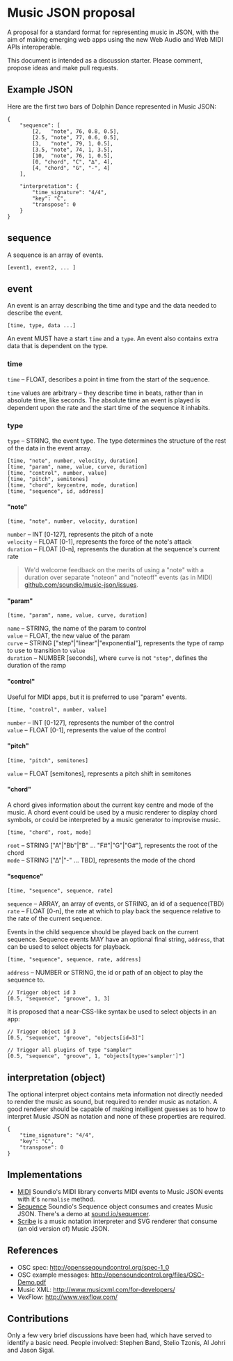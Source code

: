 # Music JSON proposal

A proposal for a standard format for representing music in JSON, with the aim of
making emerging web apps using the new Web Audio and Web MIDI APIs interoperable.

This document is intended as a discussion starter. Please comment, propose ideas and
make pull requests.


## Example JSON

Here are the first two bars of Dolphin Dance represented in Music JSON:

    {
        "sequence": [
            [2,   "note", 76, 0.8, 0.5],
            [2.5, "note", 77, 0.6, 0.5],
            [3,   "note", 79, 1, 0.5],
            [3.5, "note", 74, 1, 3.5],
            [10,  "note", 76, 1, 0.5],
            [0, "chord", "C", "∆", 4],
            [4, "chord", "G", "-", 4]
        ],
        
        "interpretation": {
            "time_signature": "4/4",
            "key": "C",
            "transpose": 0
        }
    }

## sequence

A sequence is an array of events.

    [event1, event2, ... ]

## event

An event is an array describing the time and type and the data needed to
describe the event.

    [time, type, data ...]

An event MUST have a start <code>time</code> and a <code>type</code>.
An event also contains extra data that is dependent on the type.

### time

<code>time</code> – FLOAT, describes a point in time from the start of the sequence.

<code>time</code> values are arbitrary – they describe time in beats, rather than
in absolute time, like seconds. The absolute time an event is played is dependent
upon the rate and the start time of the sequence it inhabits.

### type

<code>type</code> – STRING, the event type. The type determines the structure of the
rest of the data in the event array.

    [time, "note", number, velocity, duration]
    [time, "param", name, value, curve, duration]
    [time, "control", number, value]
    [time, "pitch", semitones]
    [time, "chord", keycentre, mode, duration]
    [time, "sequence", id, address]

#### "note"

    [time, "note", number, velocity, duration]

<code>number</code> – INT [0-127], represents the pitch of a note<br/>
<code>velocity</code> – FLOAT [0-1], represents the force of the note's attack<br/>
<code>duration</code> – FLOAT [0-n], represents the duration at the sequence's current rate

<blockquote>We'd welcome feedback on the merits of using a "note" with a duration over
separate "noteon" and "noteoff" events (as in MIDI) <a href="http://github.com/soundio/music-json/issues">github.com/soundio/music-json/issues</a>.</blockquote> 

#### "param"

    [time, "param", name, value, curve, duration]

<code>name</code> – STRING, the name of the param to control<br/>
<code>value</code> – FLOAT, the new value of the param<br/>
<code>curve</code> – STRING ["step"|"linear"|"exponential"], represents the type of ramp to use to transition to <code>value</code><br/>
<code>duration</code> – NUMBER [seconds], where <code>curve</code> is not <code>"step"</code>, defines the duration of the ramp

#### "control"

Useful for MIDI apps, but it is preferred to use "param" events.

    [time, "control", number, value]

<code>number</code> – INT [0-127], represents the number of the control<br/>
<code>value</code> – FLOAT [0-1], represents the value of the control<br/>

#### "pitch"

    [time, "pitch", semitones]

<code>value</code> – FLOAT [semitones], represents a pitch shift in semitones

#### "chord"

A chord gives information about the current key centre and mode of the music. A chord event could
be used by a music renderer to display chord symbols, or could be interpreted by a music generator
to improvise music.

    [time, "chord", root, mode]

<code>root</code> – STRING ["A"|"Bb"|"B" ... "F#"|"G"|"G#"], represents the root of the chord<br/>
<code>mode</code> – STRING ["∆"|"-" ... TBD], represents the mode of the chord

#### "sequence"

    [time, "sequence", sequence, rate]

<code>sequence</code> – ARRAY, an array of events, or STRING, an id of a sequence(TBD)<br/>
<code>rate</code> – FLOAT [0-n], the rate at which to play back the sequence relative to the rate of the
current sequence.

Events in the child sequence should be played back on the current sequence.
Sequence events MAY have an optional final string, <code>address</code>, that can be
used to select objects for playback.

    [time, "sequence", sequence, rate, address]

<code>address</code> – NUMBER or STRING, the id or path of an object to play the sequence to.<br/>

    // Trigger object id 3
    [0.5, "sequence", "groove", 1, 3]

It is proposed that a near-CSS-like syntax be used to select objects in an app:

    // Trigger object id 3
    [0.5, "sequence", "groove", "objects[id=3]"]
    
    // Trigger all plugins of type "sampler"
    [0.5, "sequence", "groove", 1, "objects[type='sampler']"]


## interpretation (object)

The optional interpret object contains meta information not directly needed to render the
music as sound, but required to render music as notation. A good renderer should
be capable of making intelligent guesses as to how to interpret Music JSON as
notation and none of these properties are required.

    {
        "time_signature": "4/4",
        "key": "C",
        "transpose": 0
    }

## Implementations

- <a href="http://github.com/soundio/midi">MIDI</a> Soundio's MIDI library converts MIDI events to Music JSON events with it's <code>normalise</code> method.
- <a href="http://github.com/soundio/sequence">Sequence</a> Soundio's Sequence object consumes and creates Music JSON. There's a demo at <a href="http://sound.io/sequencer/">sound.io/sequencer</a>.
- <a href="http://labs.cruncher.ch/scribe/">Scribe</a> is a music notation
interpreter and SVG renderer that consume (an old version of) Music JSON.

## References

- OSC spec: <a href="http://opensoundcontrol.org/spec-1_0">http://opensseqoundcontrol.org/spec-1_0</a>
- OSC example messages: <a href="http://opensoundcontrol.org/files/OSC-Demo.pdf">http://opensoundcontrol.org/files/OSC-Demo.pdf</a>
- Music XML: <a href="http://www.musicxml.com/for-developers/">http://www.musicxml.com/for-developers/</a>
- VexFlow: <a href="http://www.vexflow.com/">http://www.vexflow.com/</a>

## Contributions

Only a few very brief discussions have been had, which have served to identify a
basic need. People involved: Stephen Band, Stelio Tzonis, Al Johri and Jason Sigal.
